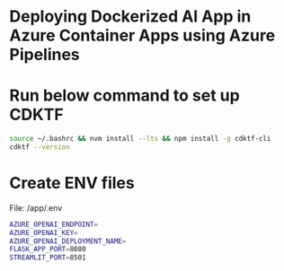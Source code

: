 # Deploying Dockerized AI App in Azure Container Apps using Azure Pipelines

# Run below command to set up CDKTF
```bash
source ~/.bashrc && nvm install --lts && npm install -g cdktf-cli
cdktf --version
```

# Create ENV files
File: /app/.env
```bash
AZURE_OPENAI_ENDPOINT=
AZURE_OPENAI_KEY=
AZURE_OPENAI_DEPLOYMENT_NAME=
FLASK_APP_PORT=8080
STREAMLIT_PORT=8501
```